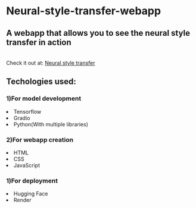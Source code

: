 # Neural-style-transfer-webapp
<H2>A webapp that allows you to see the neural style transfer in action</H2>
<br>
Check it out at:
<a href='https://neural-style-transfer-pxpl.onrender.com'>Neural style transfer</a>

<h2>Techologies used:</h2>
<h3>1)For model development</h3>
<li>Tensorflow</li>
<li>Gradio</li> 
<li>Python(With multiple libraries)</li>

<h3>2)For webapp creation</h3>
<li>HTML</li>
<li>CSS</li>  
<li>JavaScript</li>


<h3>1)For deployment</h3>
<li>Hugging Face</li>
<li>Render</li>
